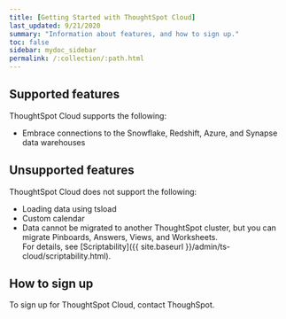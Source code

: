 ```yaml
---
title: [Getting Started with ThoughtSpot Cloud]
last_updated: 9/21/2020
summary: "Information about features, and how to sign up."
toc: false
sidebar: mydoc_sidebar
permalink: /:collection/:path.html
---
```

## Supported features

ThoughtSpot Cloud supports the following:
- Embrace connections to the Snowflake, Redshift, Azure, and Synapse data warehouses

## Unsupported features

ThoughtSpot Cloud does not support the following:
- Loading data using tsload
- Custom calendar
- Data cannot be migrated to another ThoughtSpot cluster, but you can migrate Pinboards, Answers, Views, and Worksheets.  
For details, see [Scriptability]({{ site.baseurl }}/admin/ts-cloud/scriptability.html).

## How to sign up

To sign up for ThoughtSpot Cloud, contact ThoughSpot.
